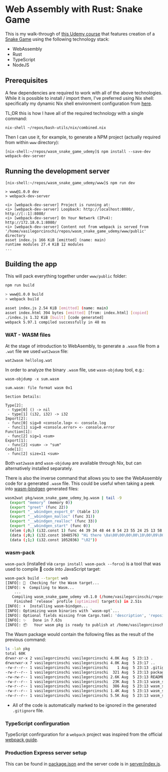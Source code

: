 # Web Assembly with Rust: Snake Game

This is my walk-through of [this Udemy course](https://www.udemy.com/course/rust-webassembly-with-js-ts-the-practical-guide/?couponCode=ST18MT12125CROW)
that features creation of a [Snake Game](<https://en.wikipedia.org/wiki/Snake_(video_game_genre)>) using the following technology stack:

- WebAssembly
- Rust
- TypeScript
- NodeJS

## Prerequisites

A few dependencies are required to work with all of the above technologies. While it is possible to install / import them,
I've preferred using Nix shell: specifically my dynamic Nix shell environment configuration from [here](https://github.com/vasigorc/bash-utils/tree/main/nix).

TL;DR this is how I have all of the required technology with a single command:

```shell
nix-shell ~/repos/bash-utils/nix/combined.nix
```

Then I can use it, for example, to generate a NPM project (actually required from within `www` directory):

```shell
[nix-shell:~/repos/wasm_snake_game_udemy]$ npm install --save-dev webpack-dev-server
```

## Running the development server

```shell
[nix-shell:~/repos/wasm_snake_game_udemy/www]$ npm run dev

> www@1.0.0 dev
> webpack-dev-server

<i> [webpack-dev-server] Project is running at:
<i> [webpack-dev-server] Loopback: http://localhost:8080/, http://[::1]:8080/
<i> [webpack-dev-server] On Your Network (IPv4): http://172.18.0.1:8080/
<i> [webpack-dev-server] Content not from webpack is served from '/home/vasilegorcinschi/repos/wasm_snake_game_udemy/www/public' directory
asset index.js 166 KiB [emitted] (name: main)
runtime modules 27.4 KiB 12 modules
...
```

## Building the app

This will pack everything together under `www/public` folder:

```bash
npm run build

> www@1.0.0 build
> webpack build

asset index.js 2.54 KiB [emitted] (name: main)
asset index.html 394 bytes [emitted] [from: index.html] [copied]
./index.js 1.32 KiB [built] [code generated]
webpack 5.97.1 compiled successfully in 48 ms
```

### WAT - WASM files

At the stage of introduction to WebAsembly, to generate a `.wasm` file from a `.wat` file we used `wat2wasm` file:

```shell
wat2wasm hellolog.wat
```

In order to analyze the binary `.wasm` file, use `wasm-objdump` tool, e.g.:

```shell
wasm-objdump -x sum.wasm

sum.wasm: file format wasm 0x1

Section Details:

Type[2]:
 - type[0] () -> nil
 - type[1] (i32, i32) -> i32
Import[2]:
 - func[0] sig=0 <console.log> <- console.log
 - func[1] sig=0 <console.error> <- console.error
Function[1]:
 - func[2] sig=1 <sum>
Export[1]:
 - func[2] <sum> -> "sum"
Code[1]:
 - func[2] size=11 <sum>
```

Both `wat2wasm` and `wasm-objdump` are available through Nix, but can alternatively installed separately.

There is also the inverse command that allows you to see the WebAssembly code for a generated `.wasm` file. This could
be useful when taking a peek into [wasm-bindgen](https://docs.rs/wasm-bindgen/latest/wasm_bindgen/) generated files:

```bash
wasm2wat pkg/wasm_snake_game_udemy_bg.wasm | tail -9
  (export "memory" (memory 0))
  (export "greet" (func 22))
  (export "__wbindgen_export_0" (table 1))
  (export "__wbindgen_malloc" (func 31))
  (export "__wbindgen_realloc" (func 33))
  (export "__wbindgen_start" (func 0))
  (elem (;0;) (i32.const 1) func 44 39 34 48 44 8 54 23 55 24 25 13 58 36 26 14 57 19 11 56 47 46 50 27 49 59 35 20 15 18 62 41 51 43 52)
  (data (;0;) (i32.const 1048576) "Hi there \0a\00\00\00\00\10\00\09\00\00\00\09\00\10\00\01\00\00\00Lazy instance has previously been poisoned\00\00\1c...")
  (data (;1;) (i32.const 1052036) "\02"))
```

### wasm-pack

`wasm-pack` (installed via `cargo install wasm-pack --force`) is a tool that was used to compile
🦀 code into JavaScript target:

```bash
wasm-pack build --target web
[INFO]: 🎯  Checking for the Wasm target...
[INFO]: 🌀  Compiling to Wasm...
    ...
   Compiling wasm_snake_game_udemy v0.1.0 (/home/vasilegorcinschi/repos/wasm_snake_game_udemy)
    Finished `release` profile [optimized] target(s) in 2.51s
[INFO]: ⬇️  Installing wasm-bindgen...
[INFO]: Optimizing wasm binaries with `wasm-opt`...
[INFO]: Optional fields missing from Cargo.toml: 'description', 'repository', and 'license'. These are not necessary, but recommended
[INFO]: ✨   Done in 7.63s
[INFO]: 📦   Your wasm pkg is ready to publish at /home/vasilegorcinschi/repos/wasm_snake_game_udemy/pkg.
```

The Wasm package would contain the following files as the result of the previous command:

```bash
ls -lah pkg
total 60K
drwxr-xr-x 2 vasilegorcinschi vasilegorcinschi 4.0K Aug  5 23:13 .
drwxrwxr-x 7 vasilegorcinschi vasilegorcinschi 4.0K Aug  5 23:17 ..
-rw-r--r-- 1 vasilegorcinschi vasilegorcinschi    1 Aug  5 23:13 .gitignore
-rw-r--r-- 1 vasilegorcinschi vasilegorcinschi  321 Aug  5 23:13 package.json
-rw-rw-r-- 1 vasilegorcinschi vasilegorcinschi 2.6K Aug  5 23:13 README.md
-rw-r--r-- 1 vasilegorcinschi vasilegorcinschi  23K Aug  5 23:13 wasm_snake_game_udemy_bg.wasm
-rw-r--r-- 1 vasilegorcinschi vasilegorcinschi  386 Aug  5 23:13 wasm_snake_game_udemy_bg.wasm.d.ts
-rw-r--r-- 1 vasilegorcinschi vasilegorcinschi 1.4K Aug  5 23:13 wasm_snake_game_udemy.d.ts
-rw-r--r-- 1 vasilegorcinschi vasilegorcinschi 5.5K Aug  5 23:13 wasm_snake_game_udemy.js
```

- All of the code is automatically marked to be ignored in the generated `.gitignore` file.

### TypeScript confirguration

TypeScript confirguration for a `webpack` project was inspired from the official [webpack guide](https://webpack.js.org/guides/typescript/).

### Production Express server setup

This can be found in [package.json](./package.json) and the server code is in [server/index.js](server/index.js).
